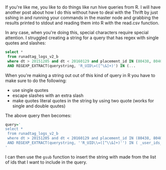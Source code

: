 If you're like me, you like to do things like run hive queries from R. I will have another post about how I do this without have to deal with the Thrift by just sshing in and running your commands in the master node and grabbing the results printed to stdout and reading them into R with the read.csv function.

In any case, when you're doing this, special characters require special attention. I struggled creating a string for a query that has regex with single quotes and slashes:

```sql
select * 
 from runadtag_logs_v2_b 
 where dt > 20151205 and dt < 20160129 and placement_id IN (80438, 80400)
 AND REGEXP_EXTRACT(querystring, 'R_UID\=([^\&]+)') IN (...

```
When you're making a string out out of this kind of query in R you have to make sure to do the following:
 * use single quotes
 * escape slashes with an extra slash
 * make quotes literal quotes in the string by using two quote (works for single and double quutes)

 The above query then becomes:

```r
query='
select * 
 from runadtag_logs_v2_b 
 where dt > 20151205 and dt < 20160129 and placement_id IN (80438, 80400)
 AND REGEXP_EXTRACT(querystring, ''R_UID\\=([^\\&]+)'') IN ( _user_ids_)
'
```

I can then use the `gsub` function to insert the string with made from the list of ids that I want to include in the query. 